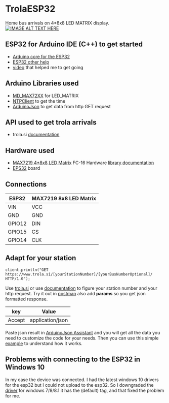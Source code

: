 # TrolaESP32
Home bus arrivals on 4*8x8 LED MATRIX display.<br>
[![IMAGE ALT TEXT HERE](http://img.youtube.com/vi/quEmyZB2cb8/0.jpg)](http://www.youtube.com/watch?v=quEmyZB2cb8)

## ESP32 for Arduino IDE  (C++) to get started
- [Arduino core for the ESP32](https://github.com/espressif/arduino-esp32)
- [ESP32 other help](http://esp32.net/)
- [video](https://www.youtube.com/watch?v=ZAqNKaX3LQ0&t=121s) that helped me to get going

## Arduino Libraries used
- [MD_MAX72XX](https://github.com/MajicDesigns/MD_MAX72XX) for LED_MATRIX
- [NTPClient](https://github.com/arduino-libraries/NTPClient) to get the time
- [ArduinoJson](https://github.com/bblanchon/ArduinoJson) to get data from http GET request

## API used to get trola arrivals
- trola.si [documentation](http://trolasi.readthedocs.io/en/latest/) 

## Hardware used
- [MAX7219 4*8x8 LED Matrix](https://www.ebay.com/itm/MAX7219-Dot-led-matrix-MCU-control-LED-Display-module-for-Arduino-Raspberry-Pi/272583013958?_trkparms=aid%3D111001%26algo%3DREC.SEED%26ao%3D1%26asc%3D20160727114228%26meid%3D9713bea1c9bb4702beb4853cd5f4eec7%26pid%3D100290%26rk%3D1%26rkt%3D1%26mehot%3Dpp%26sd%3D272583013958%26itm%3D272583013958&_trksid=p2060778.c100290.m3507) FC-16 Hardware [library documentation](https://majicdesigns.github.io/MD_MAX72XX/page_f_c16.html)
- [EPS32](https://www.ebay.com/itm/352009863808?rmvSB=true) board

## Connections

ESP32   | MAX7219 8x8 LED Matrix
------- | ----------------------
VIN     | VCC
GND     | GND
GPIO12  | DIN
GPIO15  | CS
GPIO14  | CLK

## Adapt for your station 
```
client.println("GET https://www.trola.si/[yourStationNumber]/[yourBusNumberOptional]/ HTTP/1.0");
```
Use [trola.si](https://www.trola.si/) or use [documentation](http://trolasi.readthedocs.io/en/latest/) to figure your station number and your http request. Try it out in [postman](https://chrome.google.com/webstore/detail/postman/fhbjgbiflinjbdggehcddcbncdddomop) also add **params** so you get json formatted response. 

key     | Value
------- | -----------------
Accept  | application/json

Paste json result in [ArduinoJson Assistant](https://arduinojson.org/v5/assistant/) and you will get all the data you need to customize the code for your needs. Then you can use this simple [example](https://arduinojson.org/v5/example/http-client/) to understand how it works. 

## Problems with connecting to the ESP32 in Windows 10
In my case the device was connected. I had the latest windows 10 drivers for the esp32 but I could not upload to the esp32. So I downgraded the [driver](https://www.silabs.com/products/development-tools/software/usb-to-uart-bridge-vcp-drivers) for windows 7/8/8.1 it has the (default) tag, and that fixed the problem for me.
